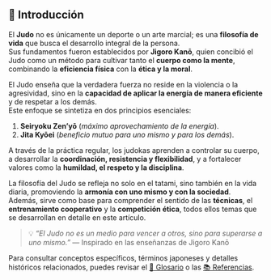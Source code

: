 ## 🏮 Introducción

El **Judo** no es únicamente un deporte o un arte marcial; es una **filosofía de vida** que busca el desarrollo integral de la persona.  
Sus fundamentos fueron establecidos por **Jigoro Kanō**, quien concibió el Judo como un método para cultivar tanto el **cuerpo como la mente**, combinando la **eficiencia física** con la **ética y la moral**.  

El Judo enseña que la verdadera fuerza no reside en la violencia o la agresividad, sino en la **capacidad de aplicar la energía de manera eficiente** y de respetar a los demás.  
Este enfoque se sintetiza en dos principios esenciales:  

1. **Seiryoku Zen’yō** (*máximo aprovechamiento de la energía*).  
2. **Jita Kyōei** (*beneficio mutuo para uno mismo y para los demás*).  

A través de la práctica regular, los judokas aprenden a controlar su cuerpo, a desarrollar la **coordinación, resistencia y flexibilidad**, y a fortalecer valores como la **humildad, el respeto y la disciplina**.  

La filosofía del Judo se refleja no solo en el tatami, sino también en la vida diaria, promoviendo la **armonía con uno mismo y con la sociedad**.  
Además, sirve como base para comprender el sentido de las **técnicas**, el **entrenamiento cooperativo** y la **competición ética**, todos ellos temas que se desarrollan en detalle en este artículo.

> 💡 *“El Judo no es un medio para vencer a otros, sino para superarse a uno mismo.”* — Inspirado en las enseñanzas de Jigoro Kanō

Para consultar conceptos específicos, términos japoneses y detalles históricos relacionados, puedes revisar el [📖 Glosario](glosario.md) o las [📚 Referencias](referencias.md).
